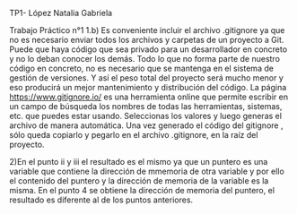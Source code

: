  TP1- López Natalia Gabriela

Trabajo Práctico n°1
1.b) Es conveniente incluir el archivo .gitignore ya que no es necesario enviar todos los archivos y carpetas de un proyecto a Git. Puede que haya código que sea privado para un desarrollador en concreto y no lo deban conocer los demás. Todo lo que no forma parte de nuestro código en concreto, no es necesario que se mantenga en el sistema de gestión de versiones. Y así el peso total del proyecto será mucho menor y eso producirá un mejor mantenimiento y distribución del código. La página https://www.gitignore.io/ es una herramienta online que permite escribir en un campo de búsqueda los nombres de todas las herramientas, sistemas, etc. que puedes estar usando. Seleccionas los valores y luego generas el archivo de manera automática. Una vez generado el código del gitignore , sólo queda copiarlo y pegarlo en el archivo .gitignore, en la raíz del proyecto.

2)En el punto ii y iii el resultado es el mismo ya que un puntero es una variable que contiene la dirección de mmemoria de otra variable y por ello el contenido del puntero y la dirección de memoria de la variable es la misma. En el punto 4 se obtiene la dirección de memoria del puntero, el resultado es diferente al de los puntos anteriores.
